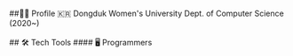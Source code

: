 <br>
##👩‍💼 Profile
🇰🇷 Dongduk Women's University Dept. of Computer Science (2020~) <br/>
<br>
## 🛠️ Tech Tools
#### 🖥️ Programmers
<br>

